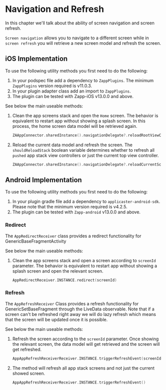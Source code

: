 # Navigation and Refresh

In this chapter we'll talk about the ability of screen navigation and screen refresh.

`Screen navigation` allows you to navigate to a different screen while in `screen refresh` you will retrieve a new screen model and refresh the screen.

## iOS Implementation

To use the following utility methods you first need to do the following:

1. In your podspec file add a dependency to `ZappPlugins`. The minimum `ZappPlugins` version required is v11.0.3.
2. In your plugin adapter class add an import to `ZappPlugins`.
3. The plugin can be tested with Zapp-iOS v13.0.0 and above.

See below the main useable methods:

1. Clean the app screens stack and open the `Home` screen. The behavior is equivalent to restart app without showing a splash screen. In this process, the home screen data model will be retrieved again.

    ```swift
    ZAAppConnector.sharedInstance().navigationDelegate?.reloadRootViewController()
    ```

2. Reload the current data model and refresh the screen. The `shouldReloadStack` boolean variable determines whether to refresh all `pushed` app stack view controllers or just the current top view controller.

    ```swift
    ZAAppConnector.sharedInstance().navigationDelegate?.reloadCurrentScreen(shouldReloadStack: Bool)
    ```

## Android Implementation

To use the following utility methods you first need to do the following:

1. In your plugin gradle file add a dependency to `applicaster-android-sdk`. Please note that the minimum version required is v4.2.5.
2. The plugin can be tested with `Zapp-android` v13.0.0 and above.

### Redirect

The `AppRedirectReceiver` class provides a redirect functionality for GenericBaseFragmentActivity

See below the main useable methods:

1. Clean the app screens stack and open a screen according to `screenId` parameter. The behavior is equivalent to restart app without showing a splash screen and open the relevant screen.

    ```swift
    AppRedirectReceiver.INSTANCE.redirect(screenId)
    ```

### Refresh

The `AppRefreshReceiver` Class provides a refresh functionality for GenericSetBaseFragment through the LiveData observable. Note that if a screen can't be refreshed right away we will do lazy refresh which means that the screen will be updated once it is possible.

See below the main useable methods:

1. Refresh the screen according to the `screenId` parameter. Once showing the relevant screen, the data model will get retrieved and the screen will get refreshed.

    ```swift
    AppAppRefreshReceiverReceiver.INSTANCE.triggerRefreshEvent(screenId)
    ```

2. The method will refresh all app stack screens and not just the current showed screen.

    ```swift
    AppAppRefreshReceiverReceiver.INSTANCE.triggerRefreshEvent()
    ```
